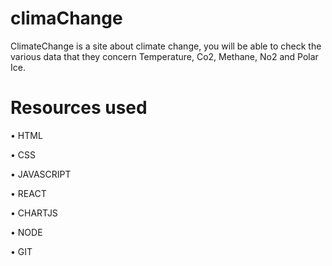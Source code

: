 # climaChange

ClimateChange is a site about climate change, you will be able to check the various data that
they concern Temperature, Co2, Methane, No2 and Polar Ice.

# Resources used

• HTML

• CSS

• JAVASCRIPT

• REACT

• CHARTJS

• NODE

• GIT


